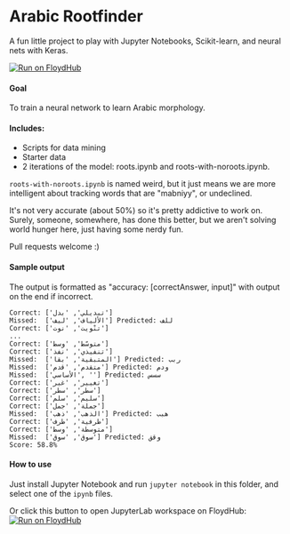 # Arabic Rootfinder

A fun little project to play with Jupyter Notebooks, Scikit-learn, and neural nets with Keras.

[![Run on FloydHub](https://static.floydhub.com/button/button-small.svg)](https://floydhub.com/run?template=https://github.com/tb0yd/rootfinder)

#### Goal

To train a neural network to learn Arabic morphology.

#### Includes:

* Scripts for data mining
* Starter data
* 2 iterations of the model: roots.ipynb and roots-with-noroots.ipynb.

`roots-with-noroots.ipynb` is named weird, but it just means we are more intelligent about tracking words that are "mabniyy", or undeclined.

It's not very accurate (about 50%) so it's pretty addictive to work on. Surely, someone, somewhere, has done this better, but we aren't solving world hunger here, just having some nerdy fun.

Pull requests welcome :)

#### Sample output

The output is formatted as "accuracy: [correctAnswer, input]" with output on the end if incorrect.

```
Correct: ['تبديلي', 'بدل']
Missed:  ['الألياف', 'ليف'] Predicted: للف
Correct: ['تنْويت', 'نوت']
...
Correct: ['متوسّط', 'وسط']
Correct: ['تنفيذي', 'نفذ']
Missed:  ['المتبقية', 'بقا'] Predicted: ربب
Missed:  ['متقدم', 'قدم'] Predicted: ودم
Missed:  ['الأساسي', ''] Predicted: سسس
Correct: ['تغيير', 'غير']
Correct: ['سطر', 'سطر']
Correct: ['سليم', 'سلم']
Correct: ['جملة', 'جمل']
Missed:  ['الذهب', 'ذهب'] Predicted: هبب
Correct: ['طرفية', 'طرف']
Correct: ['متوسطة', 'وسط']
Missed:  ['سوق', 'سوق'] Predicted: وقق
Score: 58.8%
```

#### How to use

Just install Jupyter Notebook and run `jupyter notebook` in this folder, and select one of the `ipynb` files.

Or click this button to open JupyterLab workspace on FloydHub:
[![Run on FloydHub](https://static.floydhub.com/button/button-small.svg)](https://floydhub.com/run?template=https://github.com/tb0yd/rootfinder)
